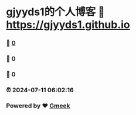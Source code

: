 # gjyyds1的个人博客 :link: https://gjyyds1.github.io 
### :page_facing_up: [0](https://gjyyds1.github.io/tag.html) 
### :speech_balloon: 0 
### :hibiscus: 0 
### :alarm_clock: 2024-07-11 06:02:16 
### Powered by :heart: [Gmeek](https://github.com/Meekdai/Gmeek)
